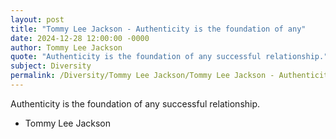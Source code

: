 ```yaml
---
layout: post
title: "Tommy Lee Jackson - Authenticity is the foundation of any"
date: 2024-12-28 12:00:00 -0000
author: Tommy Lee Jackson
quote: "Authenticity is the foundation of any successful relationship."
subject: Diversity
permalink: /Diversity/Tommy Lee Jackson/Tommy Lee Jackson - Authenticity is the foundation of any
---
```


Authenticity is the foundation of any successful relationship.

- Tommy Lee Jackson
